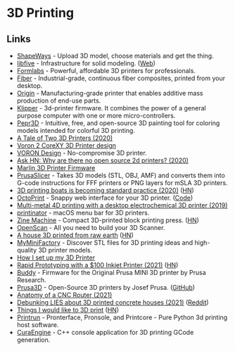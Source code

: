 # 3D Printing

## Links

- [ShapeWays](https://www.shapeways.com/) - Upload 3D model, choose materials and get the thing.
- [libfive](https://github.com/libfive/libfive) - Infrastructure for solid modeling. ([Web](https://libfive.com/))
- [Formlabs](https://formlabs.com/) - Powerful, affordable 3D printers for professionals.
- [Fiber](https://www.desktopmetal.com/) - Industrial-grade, continuous fiber composites, printed from your desktop.
- [Origin](https://www.origin.io) - Manufacturing-grade printer that enables additive mass production of end-use parts.
- [Klipper](https://github.com/KevinOConnor/klipper) - 3d-printer firmware. It combines the power of a general purpose computer with one or more micro-controllers.
- [Pepr3D](https://github.com/tomasiser/pepr3d) - Intuitive, free, and open-source 3D painting tool for coloring models intended for colorful 3D printing.
- [A Tale of Two 3D Printers (2020)](https://blog.jessfraz.com/post/a-tale-of-two-3d-printers/)
- [Voron 2 CoreXY 3D Printer design](https://github.com/VoronDesign/Voron-2)
- [VORON Design](http://vorondesign.com/) - No-compromise 3D printer.
- [Ask HN: Why are there no open source 2d printers? (2020)](https://news.ycombinator.com/item?id=24786721)
- [Marlin 3D Printer Firmware](https://github.com/MarlinFirmware/Marlin)
- [PrusaSlicer](https://github.com/prusa3d/PrusaSlicer) - Takes 3D models (STL, OBJ, AMF) and converts them into G-code instructions for FFF printers or PNG layers for mSLA 3D printers.
- [3D printing boats is becoming standard practice (2020)](https://www.3dprintingmedia.network/3d-printing-boats-is-becoming-standard-practice/) ([HN](https://news.ycombinator.com/item?id=25492406))
- [OctoPrint](https://octoprint.org/) - Snappy web interface for your 3D printer. ([Code](https://github.com/OctoPrint/OctoPrint))
- [Multi-metal 4D printing with a desktop electrochemical 3D printer (2019)](https://www.nature.com/articles/s41598-019-40774-5)
- [printinator](https://github.com/jessfraz/printinator) - macOS menu bar for 3D printers.
- [Zine Machine](https://hibred.pmvabf.org/zine-machine) - Compact 3D-printed block printing press. ([HN](https://news.ycombinator.com/item?id=26270251))
- [OpenScan](https://github.com/OpenScanEu/OpenScan) - All you need to build your 3D Scanner.
- [A house 3D printed from raw earth](https://www.itsnicethat.com/news/tecla-house-mario-cucinella-wasp-architecture-270421) ([HN](https://news.ycombinator.com/item?id=26954712))
- [MyMiniFactory](https://www.myminifactory.com/) - Discover STL files for 3D printing ideas and high-quality 3D printer models.
- [How I set up my 3D Printer](https://github.com/geerlingguy/3d-printing)
- [Rapid Prototyping with a $100 Inkjet Printer (2021)](https://ygoliya.medium.com/rapid-prototyping-with-a-100-inkjet-printer-e9bf9ef1e0d3) ([HN](https://news.ycombinator.com/item?id=27254480))
- [Buddy](https://github.com/prusa3d/Prusa-Firmware-Buddy) - Firmware for the Original Prusa MINI 3D printer by Prusa Research.
- [Prusa3D](https://www.prusa3d.com/) - Open-Source 3D printers by Josef Prusa. ([GitHub](https://github.com/prusa3d))
- [Anatomy of a CNC Router (2021)](https://mattferraro.dev/posts/cnc-router)
- [Debunking LIES about 3D printed concrete houses (2021)](https://www.youtube.com/watch?v=sz1LM9kwRLY) ([Reddit](https://www.reddit.com/r/videos/comments/qc3ueb/debunking_lies_about_3d_printed_concrete_houses/))
- [Things I would like to 3D print](https://jmtd.net/log/3d_print_list/) ([HN](https://news.ycombinator.com/item?id=29121318))
- [Printrun](https://github.com/kliment/Printrun) - Pronterface, Pronsole, and Printcore - Pure Python 3d printing host software.
- [CuraEngine](https://github.com/Ultimaker/CuraEngine) - C++ console application for 3D printing GCode generation.
